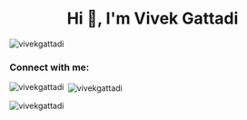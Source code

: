 <h1 align="center">Hi 👋, I'm Vivek Gattadi</h1>
<p align="left"> <img src="https://komarev.com/ghpvc/?username=vivekgattadi&label=Profile%20views&color=0e75b6&style=flat" alt="vivekgattadi" /> </p>

<h3 align="left">Connect with me:</h3>
<p align="left">
</p>

<p><img align="left" src="https://github-readme-stats.vercel.app/api/top-langs?username=vivekgattadi&show_icons=true&locale=en&layout=compact" alt="vivekgattadi" /></p>

<p>&nbsp;<img align="center" src="https://github-readme-stats.vercel.app/api?username=vivekgattadi&show_icons=true&locale=en" alt="vivekgattadi" /></p>

<p><img align="center" src="https://github-readme-streak-stats.herokuapp.com/?user=vivekgattadi&" alt="vivekgattadi" /></p>
